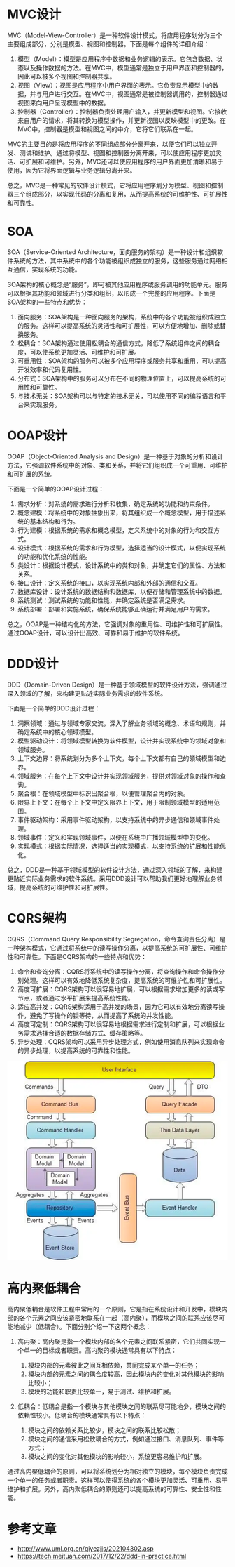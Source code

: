
# MVC设计
MVC（Model-View-Controller）是一种软件设计模式，将应用程序划分为三个主要组成部分，分别是模型、视图和控制器。下面是每个组件的详细介绍：

1. 模型（Model）：模型是应用程序中数据和业务逻辑的表示。它包含数据、状态以及操作数据的方法。在MVC中，模型通常是独立于用户界面和控制器的，因此可以被多个视图和控制器共享。
2. 视图（View）：视图是应用程序中用户界面的表示。它负责显示模型中的数据，并与用户进行交互。在MVC中，视图通常是被控制器调用的，控制器通过视图来向用户呈现模型中的数据。
3. 控制器（Controller）：控制器负责处理用户输入，并更新模型和视图。它接收来自用户的请求，将其转换为模型操作，并更新视图以反映模型中的更改。在MVC中，控制器是模型和视图之间的中介，它将它们联系在一起。

MVC的主要目的是将应用程序的不同组成部分分离开来，以便它们可以独立开发、测试和维护。通过将模型、视图和控制器分离开来，可以使应用程序更加灵活、可扩展和可维护。另外，MVC还可以使应用程序的用户界面更加清晰和易于使用，因为它将界面逻辑与业务逻辑分离开来。

总之，MVC是一种常见的软件设计模式，它将应用程序划分为模型、视图和控制器三个组成部分，以实现代码的分离和复用，从而提高系统的可维护性、可扩展性和可靠性。


# SOA

SOA（Service-Oriented Architecture，面向服务的架构）是一种设计和组织软件系统的方法，其中系统中的各个功能被组织成独立的服务，这些服务通过网络相互通信，实现系统的功能。

SOA架构的核心概念是“服务”，即可被其他应用程序或服务调用的功能单元。服务可以根据其功能和领域进行分类和组织，以形成一个完整的应用程序。下面是SOA架构的一些特点和优势：

1. 面向服务：SOA架构是一种面向服务的架构，系统中的各个功能被组织成独立的服务。这样可以提高系统的灵活性和可扩展性，可以方便地增加、删除或替换服务。
2. 松耦合：SOA架构通过使用松耦合的通信方式，降低了系统组件之间的耦合度，可以使系统更加灵活、可维护和可扩展。
3. 可重用性：SOA架构的服务可以被多个应用程序或服务共享和重用，可以提高开发效率和代码复用性。
4. 分布式：SOA架构中的服务可以分布在不同的物理位置上，可以提高系统的可用性和可靠性。
5. 与技术无关：SOA架构可以与特定的技术无关，可以使用不同的编程语言和平台来实现服务。



# OOAP设计

OOAP（Object-Oriented Analysis and Design）是一种基于对象的分析和设计方法，它强调软件系统中的对象、类和关系，并将它们组织成一个可重用、可维护和可扩展的系统。

下面是一个简单的OOAP设计过程：

1. 需求分析：对系统的需求进行分析和收集，确定系统的功能和约束条件。
2. 概念建模：将系统中的对象抽象出来，将其组织成一个概念模型，用于描述系统的基本结构和行为。
3. 行为建模：根据系统的需求和概念模型，定义系统中的对象的行为和交互方式。
4. 设计模式：根据系统的需求和行为模型，选择适当的设计模式，以便实现系统的功能和优化系统的性能。
5. 类设计：根据设计模式，设计系统中的类和对象，并确定它们的属性、方法和关系。
6. 接口设计：定义系统的接口，以实现系统内部和外部的通信和交互。
7. 数据库设计：设计系统的数据结构和数据库，以便存储和管理系统中的数据。
8. 系统测试：测试系统的功能和性能，并确定系统是否满足需求。
9. 系统部署：部署和实施系统，确保系统能够正确运行并满足用户的需求。

总之，OOAP是一种结构化的方法，它强调对象的重用性、可维护性和可扩展性。通过OOAP设计，可以设计出高效、可靠和易于维护的软件系统。

# DDD设计
DDD（Domain-Driven Design）是一种基于领域模型的软件设计方法，强调通过深入领域的了解，来构建更贴近实际业务需求的软件系统。

下面是一个简单的DDD设计过程：

1. 洞察领域：通过与领域专家交流，深入了解业务领域的概念、术语和规则，并确定系统中的核心领域模型。
2. 模型驱动设计：将领域模型转换为软件模型，设计并实现系统中的领域对象和领域服务。
3. 上下文边界：将系统划分为多个上下文，每个上下文都有自己的领域模型和边界。
4. 领域服务：在每个上下文中设计并实现领域服务，提供对领域对象的操作和查询。
5. 聚合根：在领域模型中标识出聚合根，以便管理聚合内的对象。
6. 限界上下文：在每个上下文中定义限界上下文，用于限制领域模型的适用范围。
7. 事件驱动架构：采用事件驱动架构，以支持系统中的异步通信和领域事件处理。
8. 领域事件：定义和实现领域事件，以便在系统中广播领域模型中的变化。
9. 实现模式：根据实际情况，选择适当的实现模式，以支持系统的扩展和性能优化。

总之，DDD是一种基于领域模型的软件设计方法，通过深入领域的了解，来构建更贴近实际业务需求的软件系统。采用DDD设计可以帮助我们更好地理解业务领域，提高系统的可维护性和可扩展性。

# CQRS架构
CQRS（Command Query Responsibility Segregation，命令查询责任分离）是一种架构模式，它通过将系统中的读写操作分离，以提高系统的可扩展性、可维护性和可靠性。下面是CQRS架构的一些特点和优势：

1. 命令和查询分离：CQRS将系统中的读写操作分离，将查询操作和命令操作分别处理。这样可以有效地降低系统复杂度，提高系统的可维护性和可扩展性。
2. 高度可扩展：CQRS架构可以很容易地扩展，可以根据需求增加更多的读或写节点，或者通过水平扩展来提高系统性能。
3. 适应高并发：CQRS架构适用于高并发的场景，因为它可以有效地分离读写操作，避免了写操作的锁等待，从而提高了系统的并发性能。
4. 高度可定制：CQRS架构可以很容易地根据需求进行定制和扩展，可以根据业务需求选择合适的数据存储方式、缓存策略等。
5. 异步处理：CQRS架构可以采用异步处理方式，例如使用消息队列来实现命令的异步处理，以提高系统的可靠性和性能。

![](../img/架构/CQRS架构.png)

# 高内聚低耦合
高内聚低耦合是软件工程中常用的一个原则，它是指在系统设计和开发中，模块内部的各个元素之间应该紧密地联系在一起（高内聚），而模块之间的联系应该尽可能地减少（低耦合）。下面分别介绍一下这两个概念：

1. 高内聚：高内聚是指一个模块内部的各个元素之间联系紧密，它们共同实现一个单一的目标或者职责。高内聚的模块通常具有以下特点：
   1. 模块内部的元素彼此之间互相依赖，共同完成某个单一的任务；
   2. 模块内部的元素之间的耦合度较高，因此模块内的变化对其他模块的影响比较小；
   3. 模块的功能和职责比较单一，易于测试、维护和扩展。

2. 低耦合：低耦合是指一个模块与其他模块之间的联系尽可能地少，模块之间的依赖性较小。低耦合的模块通常具有以下特点：
   1. 模块之间的依赖关系比较少，模块之间的联系比较松散；
   2. 模块之间的通信采用松散耦合的方式，例如通过接口、消息队列、事件等方式；
   3. 模块之间的变化对其他模块的影响较小，系统更容易维护和扩展。

通过高内聚低耦合的原则，可以将系统划分为相对独立的模块，每个模块负责完成一个单一的任务或者职责。这样可以使得系统的各个模块更加灵活、可重用、易于维护和扩展。另外，高内聚低耦合的原则还可以提高系统的可靠性、安全性和性能。

# 参考文章
- http://www.uml.org.cn/qiyezjjs/202104302.asp
- https://tech.meituan.com/2017/12/22/ddd-in-practice.html